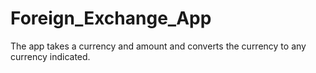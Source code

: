 # Foreign_Exchange_App

The app takes a currency and amount and converts the currency to any currency indicated.
